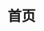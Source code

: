 ---
home: true
layout: Blog
icon: ri:home-4-line
title: 首页
bgImage: /assets/head-background.jpg
heroText: 轻雨Purainty的小站
heroFullScreen: false
tagline: 永远相信美好的事情即将发生
---